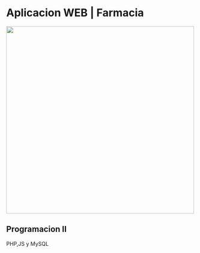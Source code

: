 <h1>Aplicacion WEB | Farmacia</h1>
<img src="https://raw.githubusercontent.com/Jose-developer-start/ProgramacionMVC/master/img-proyect/Captura%20de%20pantalla%20de%202021-02-03%2008-23-51.png" width="500px">



<br>
<h2>Programacion II</h2>
<p>PHP,JS y MySQL</p>
